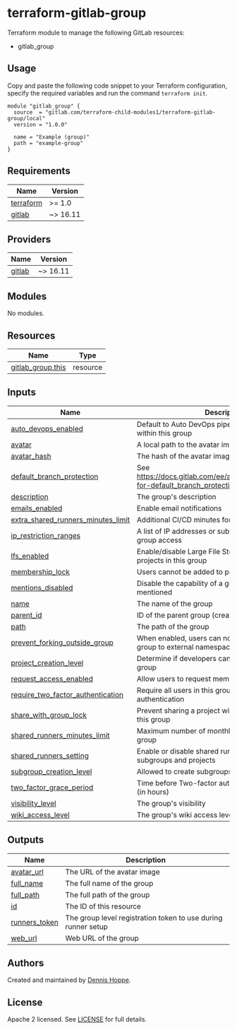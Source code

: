 # terraform-gitlab-group

Terraform module to manage the following GitLab resources:

* gitlab_group

## Usage

Copy and paste the following code snippet to your Terraform configuration,
specify the required variables and run the command `terraform init`.

```hcl
module "gitlab_group" {
  source  = "gitlab.com/terraform-child-modules1/terraform-gitlab-group/local"
  version = "1.0.0"

  name = "Example (group)"
  path = "example-group"
}
```

<!-- BEGINNING OF PRE-COMMIT-TERRAFORM DOCS HOOK -->
## Requirements

| Name | Version |
|------|---------|
| <a name="requirement_terraform"></a> [terraform](#requirement\_terraform) | >= 1.0 |
| <a name="requirement_gitlab"></a> [gitlab](#requirement\_gitlab) | ~> 16.11 |

## Providers

| Name | Version |
|------|---------|
| <a name="provider_gitlab"></a> [gitlab](#provider\_gitlab) | ~> 16.11 |

## Modules

No modules.

## Resources

| Name | Type |
|------|------|
| [gitlab_group.this](https://registry.terraform.io/providers/gitlabhq/gitlab/latest/docs/resources/group) | resource |

## Inputs

| Name | Description | Type | Default | Required |
|------|-------------|------|---------|:--------:|
| <a name="input_auto_devops_enabled"></a> [auto\_devops\_enabled](#input\_auto\_devops\_enabled) | Default to Auto DevOps pipeline for all projects within this group | `bool` | `false` | no |
| <a name="input_avatar"></a> [avatar](#input\_avatar) | A local path to the avatar image to upload | `string` | `null` | no |
| <a name="input_avatar_hash"></a> [avatar\_hash](#input\_avatar\_hash) | The hash of the avatar image | `string` | `null` | no |
| <a name="input_default_branch_protection"></a> [default\_branch\_protection](#input\_default\_branch\_protection) | See https://docs.gitlab.com/ee/api/groups.html#options-for-default_branch_protection | `number` | `2` | no |
| <a name="input_description"></a> [description](#input\_description) | The group's description | `string` | `null` | no |
| <a name="input_emails_enabled"></a> [emails\_enabled](#input\_emails\_enabled) | Enable email notifications | `bool` | `true` | no |
| <a name="input_extra_shared_runners_minutes_limit"></a> [extra\_shared\_runners\_minutes\_limit](#input\_extra\_shared\_runners\_minutes\_limit) | Additional CI/CD minutes for this group | `number` | `null` | no |
| <a name="input_ip_restriction_ranges"></a> [ip\_restriction\_ranges](#input\_ip\_restriction\_ranges) | A list of IP addresses or subnet masks to restrict group access | `list(string)` | `[]` | no |
| <a name="input_lfs_enabled"></a> [lfs\_enabled](#input\_lfs\_enabled) | Enable/disable Large File Storage (LFS) for the projects in this group | `bool` | `true` | no |
| <a name="input_membership_lock"></a> [membership\_lock](#input\_membership\_lock) | Users cannot be added to projects in this group | `bool` | `false` | no |
| <a name="input_mentions_disabled"></a> [mentions\_disabled](#input\_mentions\_disabled) | Disable the capability of a group from getting mentioned | `bool` | `false` | no |
| <a name="input_name"></a> [name](#input\_name) | The name of the group | `string` | n/a | yes |
| <a name="input_parent_id"></a> [parent\_id](#input\_parent\_id) | ID of the parent group (creates a nested group) | `number` | `null` | no |
| <a name="input_path"></a> [path](#input\_path) | The path of the group | `string` | n/a | yes |
| <a name="input_prevent_forking_outside_group"></a> [prevent\_forking\_outside\_group](#input\_prevent\_forking\_outside\_group) | When enabled, users can not fork projects from this group to external namespaces | `bool` | `false` | no |
| <a name="input_project_creation_level"></a> [project\_creation\_level](#input\_project\_creation\_level) | Determine if developers can create projects in the group | `string` | `"developer"` | no |
| <a name="input_request_access_enabled"></a> [request\_access\_enabled](#input\_request\_access\_enabled) | Allow users to request member access | `bool` | `true` | no |
| <a name="input_require_two_factor_authentication"></a> [require\_two\_factor\_authentication](#input\_require\_two\_factor\_authentication) | Require all users in this group to setup Two-factor authentication | `bool` | `false` | no |
| <a name="input_share_with_group_lock"></a> [share\_with\_group\_lock](#input\_share\_with\_group\_lock) | Prevent sharing a project with another group within this group | `bool` | `false` | no |
| <a name="input_shared_runners_minutes_limit"></a> [shared\_runners\_minutes\_limit](#input\_shared\_runners\_minutes\_limit) | Maximum number of monthly CI/CD minutes for this group | `number` | `null` | no |
| <a name="input_shared_runners_setting"></a> [shared\_runners\_setting](#input\_shared\_runners\_setting) | Enable or disable shared runners for a group’s subgroups and projects | `string` | `"enabled"` | no |
| <a name="input_subgroup_creation_level"></a> [subgroup\_creation\_level](#input\_subgroup\_creation\_level) | Allowed to create subgroups | `string` | `"maintainer"` | no |
| <a name="input_two_factor_grace_period"></a> [two\_factor\_grace\_period](#input\_two\_factor\_grace\_period) | Time before Two-factor authentication is enforced (in hours) | `number` | `48` | no |
| <a name="input_visibility_level"></a> [visibility\_level](#input\_visibility\_level) | The group's visibility | `string` | `"private"` | no |
| <a name="input_wiki_access_level"></a> [wiki\_access\_level](#input\_wiki\_access\_level) | The group's wiki access level | `string` | `"enabled"` | no |

## Outputs

| Name | Description |
|------|-------------|
| <a name="output_avatar_url"></a> [avatar\_url](#output\_avatar\_url) | The URL of the avatar image |
| <a name="output_full_name"></a> [full\_name](#output\_full\_name) | The full name of the group |
| <a name="output_full_path"></a> [full\_path](#output\_full\_path) | The full path of the group |
| <a name="output_id"></a> [id](#output\_id) | The ID of this resource |
| <a name="output_runners_token"></a> [runners\_token](#output\_runners\_token) | The group level registration token to use during runner setup |
| <a name="output_web_url"></a> [web\_url](#output\_web\_url) | Web URL of the group |
<!-- END OF PRE-COMMIT-TERRAFORM DOCS HOOK -->

## Authors

Created and maintained by [Dennis Hoppe](https://gitlab.com/dhoppe).

## License

Apache 2 licensed. See [LICENSE](LICENSE) for full details.
